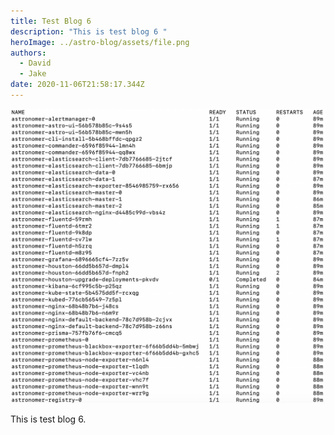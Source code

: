 ```yaml
---
title: Test Blog 6
description: "This is test blog 6 "
heroImage: ../astro-blog/assets/file.png
authors:
  - David
  - Jake
date: 2020-11-06T21:58:17.344Z
---
```

![image](../assets/screen-shot-2020-09-01-at-3.57.27-pm.png "image")

This is test blog 6.
